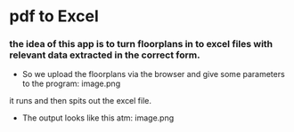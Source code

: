 # pdf to Excel

### the idea of this app is to turn floorplans in to excel files with relevant data extracted in the correct form.

- So we upload the floorplans via the browser and give some parameters to the program:
  image.png

it runs and then spits out the excel file.

- The output looks like this atm:
  image.png
